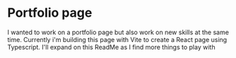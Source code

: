 # Portfolio page

I wanted to work on a portfolio page but also work on new skills at the same time.
Currently i'm building this page with Vite to create a React page using Typescript.
I'll expand on this ReadMe as I find more things to play with
